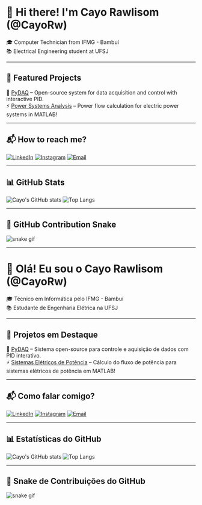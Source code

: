 # 👋 Hi there! I'm Cayo Rawlisom (@CayoRw)

🎓 Computer Technician from IFMG - Bambuí  
📚 Electrical Engineering student at UFSJ  

---

## 📌 Featured Projects

🔧 [PyDAQ](https://github.com/CayoRw/pydaq) – Open-source system for data acquisition and control with interactive PID.  
⚡ [Power Systems Analysis](https://github.com/CayoRw/FlowAc_Cayo) – Power flow calculation for electric power systems in MATLAB!

---

## 📬 How to reach me?

[![LinkedIn](https://img.shields.io/badge/LinkedIn-0077B5?style=flat&logo=linkedin&logoColor=white)](https://www.linkedin.com/in/cayo-rawlisom-407816247)
[![Instagram](https://img.shields.io/badge/@cayorw-E4405F?style=flat&logo=instagram&logoColor=white)](https://instagram.com/cayorw)
[![Email](https://img.shields.io/badge/Email-D14836?style=flat&logo=gmail&logoColor=white)](mailto:cayorwcs@aluno.ufsj.edu.br)

---

## 📊 GitHub Stats

![Cayo's GitHub stats](https://github-readme-stats.vercel.app/api?username=CayoRw&show_icons=true&theme=dracula&hide=prs)
![Top Langs](https://github-readme-stats.vercel.app/api/top-langs/?username=CayoRw&layout=compact&theme=dracula)

---

## 🐍 GitHub Contribution Snake

![snake gif](https://github.com/CayoRw/CayoRw/blob/output/github-contribution-grid-snake.svg)

---

# 👋 Olá! Eu sou o Cayo Rawlisom (@CayoRw)

🎓 Técnico em Informática pelo IFMG - Bambuí  
📚 Estudante de Engenharia Elétrica na UFSJ  

---

## 📌 Projetos em Destaque

🔧 [PyDAQ](https://github.com/CayoRw/pydaq) – Sistema open-source para controle e aquisição de dados com PID interativo.  
⚡ [Sistemas Elétricos de Potência](https://github.com/CayoRw/FlowAc_Cayo) – Cálculo do fluxo de potência para sistemas elétricos de potência em MATLAB!

---

## 📬 Como falar comigo?

[![LinkedIn](https://img.shields.io/badge/LinkedIn-0077B5?style=flat&logo=linkedin&logoColor=white)](https://www.linkedin.com/in/cayo-rawlisom-407816247)
[![Instagram](https://img.shields.io/badge/@cayorw-E4405F?style=flat&logo=instagram&logoColor=white)](https://instagram.com/cayorw)
[![Email](https://img.shields.io/badge/Email-D14836?style=flat&logo=gmail&logoColor=white)](mailto:cayorwcs@aluno.ufsj.edu.br)

---

## 📊 Estatísticas do GitHub

![Cayo's GitHub stats](https://github-readme-stats.vercel.app/api?username=CayoRw&show_icons=true&theme=dracula&hide=prs)
![Top Langs](https://github-readme-stats.vercel.app/api/top-langs/?username=CayoRw&layout=compact&theme=dracula)

---

## 🐍 Snake de Contribuições do GitHub

![snake gif](https://github.com/CayoRw/CayoRw/blob/output/github-contribution-grid-snake.svg)
